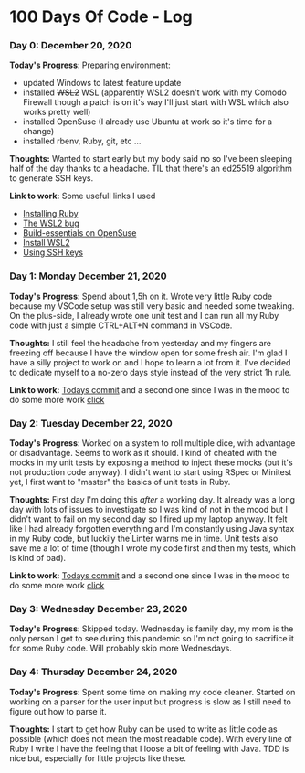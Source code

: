 # 100 Days Of Code - Log

### Day 0: December 20, 2020


**Today's Progress**: Preparing environment: 
* updated Windows to latest feature update
* installed ~~WSL2~~ WSL (apparently WSL2 doesn't work with my Comodo Firewall though a patch is on it's way I'll just start with WSL which also works pretty well)
* installed OpenSuse (I already use Ubuntu at work so it's time for a change)
* installed rbenv, Ruby, git, etc ...

**Thoughts:** Wanted to start early but my body said no so I've been sleeping half of the day thanks to a headache. TIL that there's an ed25519 algorithm to generate SSH keys.

**Link to work:**  Some usefull links I used
* [Installing Ruby](https://www.digitalocean.com/community/tutorials/how-to-install-ruby-on-rails-with-rbenv-on-ubuntu-18-04)
* [The WSL2 bug](https://forums.comodo.com/bug-reports-cis/ethernet-adapter-vethernet-wsl-cant-create-with-installed-comodo-t125940.0.html)
* [Build-essentials on OpenSuse](https://forums.opensuse.org/showthread.php/413553-Build-Essential)
* [Install WSL2](https://www.windowscentral.com/how-install-wsl2-windows-10)
* [Using SSH keys](https://docs.github.com/en/free-pro-team@latest/github/authenticating-to-github/generating-a-new-ssh-key-and-adding-it-to-the-ssh-agent)

### Day 1: Monday December 21, 2020

**Today's Progress**: Spend about 1,5h on it. Wrote very little Ruby code because my VSCode setup was still very basic and needed some tweaking. On the plus-side, I already wrote one unit test and I can run all my Ruby code with just a simple CTRL+ALT+N command in VSCode.

**Thoughts:** I still feel the headache from yesterday and my fingers are freezing off because I have the window open for some fresh air. I'm glad I have a silly project to work on and I hope to learn a lot from it. I've decided to dedicate myself to a no-zero days style instead of the very strict 1h rule.

**Link to work:**  [Todays commit](https://github.com/PW999/5e-dice-roller/commit/b7c398960be6fd8e16cede079e0db5b5f2ac287c) and a second one since I was in the mood to do some more work [click](https://github.com/PW999/5e-dice-roller/commit/7f436204bb3eaa20804e8460617919419e18e196)

### Day 2: Tuesday December 22, 2020

**Today's Progress**: Worked on a system to roll multiple dice, with advantage or disadvantage. Seems to work as it should. I kind of cheated with the mocks in my unit tests by exposing a method to inject these mocks (but it's not production code anyway). I didn't want to start using RSpec or Minitest yet, I first want to "master" the basics of unit tests in Ruby.

**Thoughts:** First day I'm doing this _after_ a working day. It already was a long day with lots of issues to investigate so I was kind of not in the mood but I didn't want to fail on my second day so I fired up my laptop anyway. It felt like I had already forgotten everything and I'm constantly using Java syntax in my Ruby code, but luckily the Linter warns me in time. Unit tests also save me a lot of time (though I wrote my code first and then my tests, which is kind of bad).

**Link to work:**  [Todays commit](https://github.com/PW999/5e-dice-roller/commit/b7c398960be6fd8e16cede079e0db5b5f2ac287c) and a second one since I was in the mood to do some more work [click](https://github.com/PW999/5e-dice-roller/commit/7f436204bb3eaa20804e8460617919419e18e196)

### Day 3: Wednesday December 23, 2020

**Today's Progress**: Skipped today. Wednesday is family day, my mom is the only person I get to see during this pandemic so I'm not going to sacrifice it for some Ruby code. Will probably skip more Wednesdays.

### Day 4: Thursday December 24, 2020

**Today's Progress**: Spent some time on making my code cleaner. Started on working on a parser for the user input but progress is slow as I still need to figure out how to parse it.

**Thoughts:** I start to get how Ruby can be used to write as little code as possible (which does not mean the most readable code). With every line of Ruby I write I have the feeling that I loose a bit of feeling with Java. TDD is nice but, especially for little projects like these.